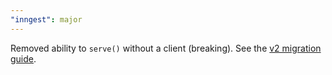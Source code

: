```yaml
---
"inngest": major
---
```


Removed ability to `serve()` without a client (breaking).
See the [v2 migration guide](https://www.inngest.com/docs/sdk/migration#clearer-event-sending).
